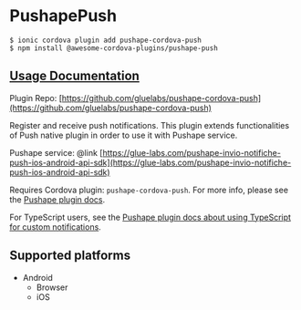 # PushapePush

```text
$ ionic cordova plugin add pushape-cordova-push
$ npm install @awesome-cordova-plugins/pushape-push
```

## [Usage Documentation](https://danielsogl.gitbook.io/awesome-cordova-plugins/plugins/pushape-push/)

Plugin Repo: [https://github.com/gluelabs/pushape-cordova-push](https://github.com/gluelabs/pushape-cordova-push)

Register and receive push notifications. This plugin extends functionalities of Push native plugin in order to use it with Pushape service.

Pushape service: @link [https://glue-labs.com/pushape-invio-notifiche-push-ios-android-api-sdk](https://glue-labs.com/pushape-invio-notifiche-push-ios-android-api-sdk)

Requires Cordova plugin: `pushape-cordova-push`. For more info, please see the [Pushape plugin docs](https://github.com/gluelabs/pushape-cordova-push).

For TypeScript users, see the [Pushape plugin docs about using TypeScript for custom notifications](https://github.com/gluelabs/pushape-cordova-push/blob/master/docs/PUSHAPE_TYPESCRIPT.md).

## Supported platforms

* Android
  * Browser
  * iOS

